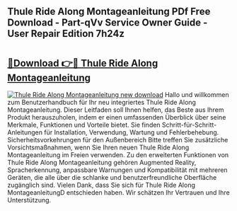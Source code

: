 ## Thule Ride Along Montageanleitung PDf Free Download - Part-qVv Service Owner Guide - User Repair Edition 7h24z

# <h2><a href="http://df8arte.blite.top/?on=Thule+Ride+Along+Montageanleitung">🔗Download 👉🔴 Thule Ride Along Montageanleitung</a></h2>

[![Thule Ride Along Montageanleitung new download](https://i.imgur.com/lujVjoI.png)](http://df8arte.blite.top/?on=Thule+Ride+Along+Montageanleitung)
Hallo und willkommen zum Benutzerhandbuch für Ihr neu integriertes Thule Ride Along Montageanleitung. Dieser Leitfaden soll Ihnen helfen, das Beste aus Ihrem Produkt herauszuholen, indem er einen umfassenden Überblick über seine Merkmale, Funktionen und Vorteile bietet. Sie finden Schritt-für-Schritt-Anleitungen für Installation, Verwendung, Wartung und Fehlerbehebung. Sicherheitsvorkehrungen für den Außenbereich Bitte treffen Sie zusätzliche Vorsichtsmaßnahmen, wenn Sie Ihren neuen Thule Ride Along Montageanleitung im Freien verwenden. Zu den erweiterten Funktionen von Thule Ride Along Montageanleitung gehören Augmented Reality, Spracherkennung, anpassbare Warnungen und Kompatibilität mit mehreren Geräten, die alle über die schlanke und benutzerfreundliche Oberfläche zugänglich sind. Vielen Dank, dass Sie sich für Thule Ride Along MontageanleitungD entschieden haben. Wir schätzen Ihr Vertrauen und Ihre Unterstützung.
